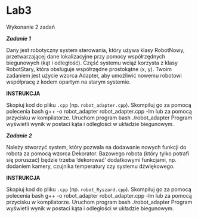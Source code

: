 # Lab3
Wykonanie 2 zadań 

***Zadanie 1***

Dany jest robotyczny system sterowania, który używa klasy RobotNowy, przetwarzającej dane 
lokalizacyjne przy pomocy współrzędnych biegunowych (kąt i odległość). Część systemu wciąż 
korzysta z klasy RobotStary, która obsługuje współrzędne prostokątne (x, y).
Twoim zadaniem jest użycie wzorca Adapter, aby umożliwić nowemu robotowi współpracę z 
kodem opartym na starym systemie.

**INSTRUKCJA**

Skopiuj kod do pliku `.cpp` (np. `robot_adapter.cpp`). Skompiluj go za pomocą polecenia bash
g++ -o robot_adapter robot_adapter.cpp -lm lub za pomocą przycisku w kompilatorze.
Uruchom program bash ./robot_adapter
Program wyświetli wynik w postaci kąta i odległości w układzie biegunowym.

***Zadanie 2***

Należy stworzyć system, który pozwala na dodawanie nowych funkcji do robota za pomocą 
wzorca Dekorator. Bazowego robota (który tylko potrafi się poruszać) będzie trzeba ‘dekorować’
dodatkowymi funkcjami, np. dodaniem kamery, czujnika temperatury czy systemu dźwiękowego.

**INSTRUKCJA**

Skopiuj kod do pliku `.cpp` (np. `robot_Ryszard.cpp`). Skompiluj go za pomocą polecenia bash
g++ -o robot_adapter robot_adapter.cpp -lm lub za pomocą przycisku w kompilatorze.
Uruchom program bash ./robot_adapter
Program wyświetli wynik w postaci kąta i odległości w układzie biegunowym.
